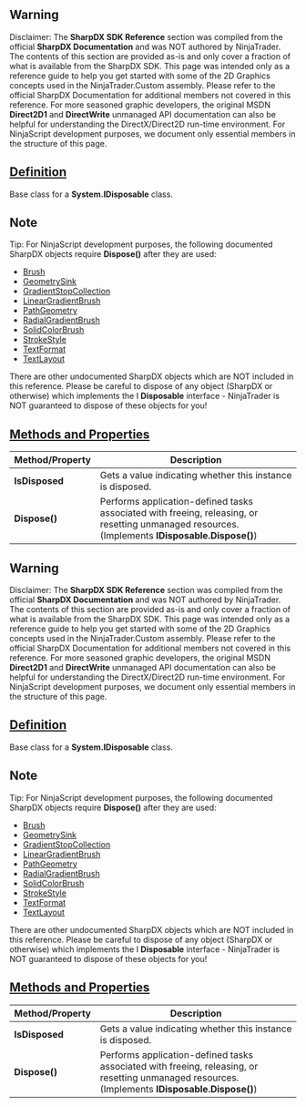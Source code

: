 ## Warning

Disclaimer: The **SharpDX SDK Reference** section was compiled from the official **SharpDX Documentation** and was NOT authored by NinjaTrader. The contents of this section are provided as-is and only cover a fraction of what is available from the SharpDX SDK. This page was intended only as a reference guide to help you get started with some of the 2D Graphics concepts used in the NinjaTrader.Custom assembly. Please refer to the official SharpDX Documentation for additional members not covered in this reference. For more seasoned graphic developers, the original MSDN **Direct2D1** and **DirectWrite** unmanaged API documentation can also be helpful for understanding the DirectX/Direct2D run-time environment. For NinjaScript development purposes, we document only essential members in the structure of this page.

## [Definition](https://developer.ninjatrader.com/docs/desktop/sharpdx_disposebase\#definition)

Base class for a **System.IDisposable** class.

## Note

Tip: For NinjaScript development purposes, the following documented SharpDX objects require **Dispose()** after they are used:

- [Brush](https://developer.ninjatrader.com/docs/desktop/sharpdx_direct2d1_brush)
- [GeometrySink](https://developer.ninjatrader.com/docs/desktop/sharpdx_direct2d1_geometrysink)
- [GradientStopCollection](https://developer.ninjatrader.com/docs/desktop/sharpdx_direct2d1_gradientstopcollection)
- [LinearGradientBrush](https://developer.ninjatrader.com/docs/desktop/sharpdx_direct2d1_lineargradientbrush)
- [PathGeometry](https://developer.ninjatrader.com/docs/desktop/sharpdx_direct2d1_pathgeometry)
- [RadialGradientBrush](https://developer.ninjatrader.com/docs/desktop/sharpdx_direct2d1_radialgradientbrush)
- [SolidColorBrush](https://developer.ninjatrader.com/docs/desktop/sharpdx_direct2d1_solidcolorbrush)
- [StrokeStyle](https://developer.ninjatrader.com/docs/desktop/sharpdx_direct2d1_strokestyle)
- [TextFormat](https://developer.ninjatrader.com/docs/desktop/sharpdx_directwrite_textformat)
- [TextLayout](https://developer.ninjatrader.com/docs/desktop/sharpdx_directwrite_textlayout)

There are other undocumented SharpDX objects which are NOT included in this reference. Please be careful to dispose of any object (SharpDX or otherwise) which implements the I **Disposable** interface - NinjaTrader is NOT guaranteed to dispose of these objects for you!

## [Methods and Properties](https://developer.ninjatrader.com/docs/desktop/sharpdx_disposebase\#methods-and-properties)

| Method/Property | Description |
| --- | --- |
| **IsDisposed** | Gets a value indicating whether this instance is disposed. |
| **Dispose()** | Performs application-defined tasks associated with freeing, releasing, or resetting unmanaged resources. (Implements **IDisposable.Dispose()**) |

## Warning

Disclaimer: The **SharpDX SDK Reference** section was compiled from the official **SharpDX Documentation** and was NOT authored by NinjaTrader. The contents of this section are provided as-is and only cover a fraction of what is available from the SharpDX SDK. This page was intended only as a reference guide to help you get started with some of the 2D Graphics concepts used in the NinjaTrader.Custom assembly. Please refer to the official SharpDX Documentation for additional members not covered in this reference. For more seasoned graphic developers, the original MSDN **Direct2D1** and **DirectWrite** unmanaged API documentation can also be helpful for understanding the DirectX/Direct2D run-time environment. For NinjaScript development purposes, we document only essential members in the structure of this page.

## [Definition](https://developer.ninjatrader.com/docs/desktop/sharpdx_disposebase\#definition)

Base class for a **System.IDisposable** class.

## Note

Tip: For NinjaScript development purposes, the following documented SharpDX objects require **Dispose()** after they are used:

- [Brush](https://developer.ninjatrader.com/docs/desktop/sharpdx_direct2d1_brush)
- [GeometrySink](https://developer.ninjatrader.com/docs/desktop/sharpdx_direct2d1_geometrysink)
- [GradientStopCollection](https://developer.ninjatrader.com/docs/desktop/sharpdx_direct2d1_gradientstopcollection)
- [LinearGradientBrush](https://developer.ninjatrader.com/docs/desktop/sharpdx_direct2d1_lineargradientbrush)
- [PathGeometry](https://developer.ninjatrader.com/docs/desktop/sharpdx_direct2d1_pathgeometry)
- [RadialGradientBrush](https://developer.ninjatrader.com/docs/desktop/sharpdx_direct2d1_radialgradientbrush)
- [SolidColorBrush](https://developer.ninjatrader.com/docs/desktop/sharpdx_direct2d1_solidcolorbrush)
- [StrokeStyle](https://developer.ninjatrader.com/docs/desktop/sharpdx_direct2d1_strokestyle)
- [TextFormat](https://developer.ninjatrader.com/docs/desktop/sharpdx_directwrite_textformat)
- [TextLayout](https://developer.ninjatrader.com/docs/desktop/sharpdx_directwrite_textlayout)

There are other undocumented SharpDX objects which are NOT included in this reference. Please be careful to dispose of any object (SharpDX or otherwise) which implements the I **Disposable** interface - NinjaTrader is NOT guaranteed to dispose of these objects for you!

## [Methods and Properties](https://developer.ninjatrader.com/docs/desktop/sharpdx_disposebase\#methods-and-properties)

| Method/Property | Description |
| --- | --- |
| **IsDisposed** | Gets a value indicating whether this instance is disposed. |
| **Dispose()** | Performs application-defined tasks associated with freeing, releasing, or resetting unmanaged resources. (Implements **IDisposable.Dispose()**) |